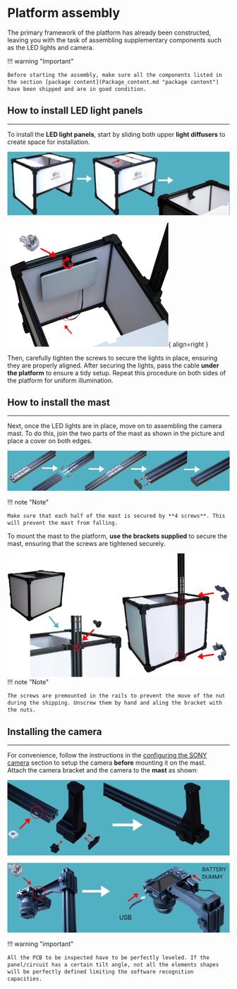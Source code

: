 
# Platform assembly

The primary framework of the platform has already been constructed, leaving you with the task of assembling supplementary components such as the LED lights and camera. 
  
!!! warning "Important"

    Before starting the assembly, make sure all the components listed in the section [package content](Package_content.md "package content") have been shipped and are in good condition.

## How to install LED light panels
___

To install the **LED light panels**, start by sliding both upper **light diffusers** to create space for installation.
  
![To gain access to the inside of the platform to fit the lights, please slide one of the two upper panels to the side.](assets/assembly-1.PNG)

![Adjusting the lights and passing the light cable under the side of the platform.](assets/assemble2.PNG){ align=right }

 Then, carefully tighten the screws to secure the lights in place, ensuring they are properly aligned. After securing the lights, pass the cable **under the platform** to ensure a tidy setup. Repeat this procedure on both sides of the platform for uniform illumination. 

## How to install the mast 

___

Next, once the LED lights are in place, move on to assembling the camera mast. To do this, join the two parts of the mast as shown in the picture and place a cover on both edges.

  
![Join the two parts of the mast together and then place the cap on the end of the mast.](assets/assembly-3.PNG)

!!! note "Note"

    Make sure that each half of the mast is secured by **4 screws**. This will prevent the mast from falling.

  To mount the mast to the platform, **use the brackets supplied** to secure the mast, ensuring that the screws are tightened securely.
  

 ![Attach the mast to the platform using the brackets and screws provided.](assets/assemble4.PNG)
!!! note "Note"

    The screws are premounted in the rails to prevent the move of the nut during the shipping. Unscrew them by hand and aling the bracket with the nuts.

## Installing the camera
___

For convenience, follow the instructions in the [configuring the SONY camera](Connect-the-camera.md/#parameters "Configuring the SONY camera") section to setup the camera **before** mounting it on the mast.  
Attach the camera bracket and the camera to the **mast** as shown:

![Attach the camera bracket and camera to the mast by inserting the bracket into the mast and securing it with the nut, followed by the mast cap.](assets/assemble5.PNG)

![alt text](assets/assembly-6.jpg)

!!! warning "important"

    All the PCB to be inspected have to be perfectly leveled. If the panel/circuit has a certain tilt angle, not all the elements shapes will be perfectly defined limiting the software recognition capacities.
